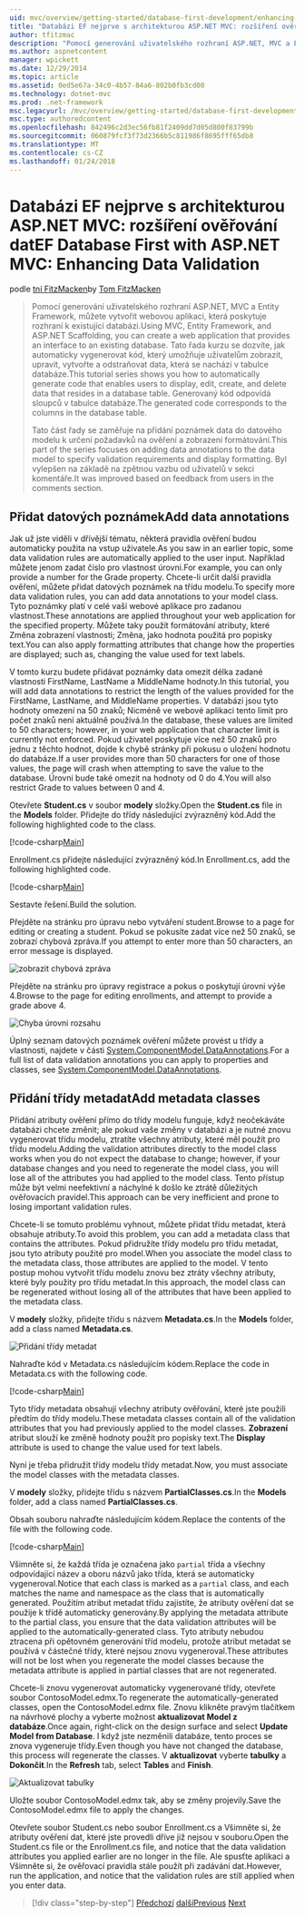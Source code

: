 ```yaml
---
uid: mvc/overview/getting-started/database-first-development/enhancing-data-validation
title: "Databázi EF nejprve s architekturou ASP.NET MVC: rozšíření ověřování dat | Microsoft Docs"
author: tfitzmac
description: "Pomocí generování uživatelského rozhraní ASP.NET, MVC a Entity Framework, můžete vytvořit webovou aplikaci, která poskytuje rozhraní k existující databázi. Tento kurz seri..."
ms.author: aspnetcontent
manager: wpickett
ms.date: 12/29/2014
ms.topic: article
ms.assetid: 0ed5e67a-34c0-4b57-84a6-802b0fb3cd00
ms.technology: dotnet-mvc
ms.prod: .net-framework
msc.legacyurl: /mvc/overview/getting-started/database-first-development/enhancing-data-validation
msc.type: authoredcontent
ms.openlocfilehash: 842496c2d3ec56fb81f2409dd7d05d800f83799b
ms.sourcegitcommit: 060879fcf3f73d2366b5c811986f8695fff65db8
ms.translationtype: MT
ms.contentlocale: cs-CZ
ms.lasthandoff: 01/24/2018
---
```

<a name="ef-database-first-with-aspnet-mvc-enhancing-data-validation"></a><span data-ttu-id="acac0-104">Databázi EF nejprve s architekturou ASP.NET MVC: rozšíření ověřování dat</span><span class="sxs-lookup"><span data-stu-id="acac0-104">EF Database First with ASP.NET MVC: Enhancing Data Validation</span></span>
====================
<span data-ttu-id="acac0-105">podle [tní FitzMacken](https://github.com/tfitzmac)</span><span class="sxs-lookup"><span data-stu-id="acac0-105">by [Tom FitzMacken](https://github.com/tfitzmac)</span></span>

> <span data-ttu-id="acac0-106">Pomocí generování uživatelského rozhraní ASP.NET, MVC a Entity Framework, můžete vytvořit webovou aplikaci, která poskytuje rozhraní k existující databázi.</span><span class="sxs-lookup"><span data-stu-id="acac0-106">Using MVC, Entity Framework, and ASP.NET Scaffolding, you can create a web application that provides an interface to an existing database.</span></span> <span data-ttu-id="acac0-107">Tato řada kurzu se dozvíte, jak automaticky vygenerovat kód, který umožňuje uživatelům zobrazit, upravit, vytvořte a odstraňovat data, která se nachází v tabulce databáze.</span><span class="sxs-lookup"><span data-stu-id="acac0-107">This tutorial series shows you how to automatically generate code that enables users to display, edit, create, and delete data that resides in a database table.</span></span> <span data-ttu-id="acac0-108">Generovaný kód odpovídá sloupců v tabulce databáze.</span><span class="sxs-lookup"><span data-stu-id="acac0-108">The generated code corresponds to the columns in the database table.</span></span>
> 
> <span data-ttu-id="acac0-109">Tato část řady se zaměřuje na přidání poznámek data do datového modelu k určení požadavků na ověření a zobrazení formátování.</span><span class="sxs-lookup"><span data-stu-id="acac0-109">This part of the series focuses on adding data annotations to the data model to specify validation requirements and display formatting.</span></span> <span data-ttu-id="acac0-110">Byl vylepšen na základě na zpětnou vazbu od uživatelů v sekci komentáře.</span><span class="sxs-lookup"><span data-stu-id="acac0-110">It was improved based on feedback from users in the comments section.</span></span>


## <a name="add-data-annotations"></a><span data-ttu-id="acac0-111">Přidat datových poznámek</span><span class="sxs-lookup"><span data-stu-id="acac0-111">Add data annotations</span></span>

<span data-ttu-id="acac0-112">Jak už jste viděli v dřívější tématu, některá pravidla ověření budou automaticky použita na vstup uživatele.</span><span class="sxs-lookup"><span data-stu-id="acac0-112">As you saw in an earlier topic, some data validation rules are automatically applied to the user input.</span></span> <span data-ttu-id="acac0-113">Například můžete jenom zadat číslo pro vlastnost úrovni.</span><span class="sxs-lookup"><span data-stu-id="acac0-113">For example, you can only provide a number for the Grade property.</span></span> <span data-ttu-id="acac0-114">Chcete-li určit další pravidla ověření, můžete přidat datových poznámek na třídu modelu.</span><span class="sxs-lookup"><span data-stu-id="acac0-114">To specify more data validation rules, you can add data annotations to your model class.</span></span> <span data-ttu-id="acac0-115">Tyto poznámky platí v celé vaší webové aplikace pro zadanou vlastnost.</span><span class="sxs-lookup"><span data-stu-id="acac0-115">These annotations are applied throughout your web application for the specified property.</span></span> <span data-ttu-id="acac0-116">Můžete taky použít formátování atributy, které Změna zobrazení vlastnosti; Změna, jako hodnota použitá pro popisky text.</span><span class="sxs-lookup"><span data-stu-id="acac0-116">You can also apply formatting attributes that change how the properties are displayed; such as, changing the value used for text labels.</span></span>

<span data-ttu-id="acac0-117">V tomto kurzu budete přidávat poznámky data omezit délka zadané vlastnosti FirstName, LastName a MiddleName hodnoty.</span><span class="sxs-lookup"><span data-stu-id="acac0-117">In this tutorial, you will add data annotations to restrict the length of the values provided for the FirstName, LastName, and MiddleName properties.</span></span> <span data-ttu-id="acac0-118">V databázi jsou tyto hodnoty omezení na 50 znaků; Nicméně ve webové aplikaci tento limit pro počet znaků není aktuálně používá.</span><span class="sxs-lookup"><span data-stu-id="acac0-118">In the database, these values are limited to 50 characters; however, in your web application that character limit is currently not enforced.</span></span> <span data-ttu-id="acac0-119">Pokud uživatel poskytuje více než 50 znaků pro jednu z těchto hodnot, dojde k chybě stránky při pokusu o uložení hodnotu do databáze.</span><span class="sxs-lookup"><span data-stu-id="acac0-119">If a user provides more than 50 characters for one of those values, the page will crash when attempting to save the value to the database.</span></span> <span data-ttu-id="acac0-120">Úrovni bude také omezit na hodnoty od 0 do 4.</span><span class="sxs-lookup"><span data-stu-id="acac0-120">You will also restrict Grade to values between 0 and 4.</span></span>

<span data-ttu-id="acac0-121">Otevřete **Student.cs** v soubor **modely** složky.</span><span class="sxs-lookup"><span data-stu-id="acac0-121">Open the **Student.cs** file in the **Models** folder.</span></span> <span data-ttu-id="acac0-122">Přidejte do třídy následující zvýrazněný kód.</span><span class="sxs-lookup"><span data-stu-id="acac0-122">Add the following highlighted code to the class.</span></span>

[!code-csharp[Main](enhancing-data-validation/samples/sample1.cs?highlight=5,15,17,20)]

<span data-ttu-id="acac0-123">Enrollment.cs přidejte následující zvýrazněný kód.</span><span class="sxs-lookup"><span data-stu-id="acac0-123">In Enrollment.cs, add the following highlighted code.</span></span>

[!code-csharp[Main](enhancing-data-validation/samples/sample2.cs?highlight=5,10)]

<span data-ttu-id="acac0-124">Sestavte řešení.</span><span class="sxs-lookup"><span data-stu-id="acac0-124">Build the solution.</span></span>

<span data-ttu-id="acac0-125">Přejděte na stránku pro úpravu nebo vytváření student.</span><span class="sxs-lookup"><span data-stu-id="acac0-125">Browse to a page for editing or creating a student.</span></span> <span data-ttu-id="acac0-126">Pokud se pokusíte zadat více než 50 znaků, se zobrazí chybová zpráva.</span><span class="sxs-lookup"><span data-stu-id="acac0-126">If you attempt to enter more than 50 characters, an error message is displayed.</span></span>

![zobrazit chybová zpráva](enhancing-data-validation/_static/image1.png)

<span data-ttu-id="acac0-128">Přejděte na stránku pro úpravy registrace a pokus o poskytují úrovni výše 4.</span><span class="sxs-lookup"><span data-stu-id="acac0-128">Browse to the page for editing enrollments, and attempt to provide a grade above 4.</span></span>

![Chyba úrovni rozsahu](enhancing-data-validation/_static/image2.png)

<span data-ttu-id="acac0-130">Úplný seznam datových poznámek ověření můžete provést u třídy a vlastnosti, najdete v části [System.ComponentModel.DataAnnotations](https://msdn.microsoft.com/library/system.componentmodel.dataannotations.aspx).</span><span class="sxs-lookup"><span data-stu-id="acac0-130">For a full list of data validation annotations you can apply to properties and classes, see [System.ComponentModel.DataAnnotations](https://msdn.microsoft.com/library/system.componentmodel.dataannotations.aspx).</span></span>

## <a name="add-metadata-classes"></a><span data-ttu-id="acac0-131">Přidání třídy metadat</span><span class="sxs-lookup"><span data-stu-id="acac0-131">Add metadata classes</span></span>

<span data-ttu-id="acac0-132">Přidání atributy ověření přímo do třídy modelu funguje, když neočekáváte databázi chcete změnit; ale pokud vaše změny v databázi a je nutné znovu vygenerovat třídu modelu, ztratíte všechny atributy, které měl použít pro třídu modelu.</span><span class="sxs-lookup"><span data-stu-id="acac0-132">Adding the validation attributes directly to the model class works when you do not expect the database to change; however, if your database changes and you need to regenerate the model class, you will lose all of the attributes you had applied to the model class.</span></span> <span data-ttu-id="acac0-133">Tento přístup může být velmi neefektivní a náchylné k došlo ke ztrátě důležitých ověřovacích pravidel.</span><span class="sxs-lookup"><span data-stu-id="acac0-133">This approach can be very inefficient and prone to losing important validation rules.</span></span>

<span data-ttu-id="acac0-134">Chcete-li se tomuto problému vyhnout, můžete přidat třídu metadat, která obsahuje atributy.</span><span class="sxs-lookup"><span data-stu-id="acac0-134">To avoid this problem, you can add a metadata class that contains the attributes.</span></span> <span data-ttu-id="acac0-135">Pokud přidružíte třídy modelu pro třídu metadat, jsou tyto atributy použité pro model.</span><span class="sxs-lookup"><span data-stu-id="acac0-135">When you associate the model class to the metadata class, those attributes are applied to the model.</span></span> <span data-ttu-id="acac0-136">V tento postup mohou vytvořit třídu modelu znovu bez ztráty všechny atributy, které byly použity pro třídu metadat.</span><span class="sxs-lookup"><span data-stu-id="acac0-136">In this approach, the model class can be regenerated without losing all of the attributes that have been applied to the metadata class.</span></span>

<span data-ttu-id="acac0-137">V **modely** složky, přidejte třídu s názvem **Metadata.cs**.</span><span class="sxs-lookup"><span data-stu-id="acac0-137">In the **Models** folder, add a class named **Metadata.cs**.</span></span>

![Přidání třídy metadat](enhancing-data-validation/_static/image3.png)

<span data-ttu-id="acac0-139">Nahraďte kód v Metadata.cs následujícím kódem.</span><span class="sxs-lookup"><span data-stu-id="acac0-139">Replace the code in Metadata.cs with the following code.</span></span>

[!code-csharp[Main](enhancing-data-validation/samples/sample3.cs)]

<span data-ttu-id="acac0-140">Tyto třídy metadata obsahují všechny atributy ověřování, které jste použili předtím do třídy modelu.</span><span class="sxs-lookup"><span data-stu-id="acac0-140">These metadata classes contain all of the validation attributes that you had previously applied to the model classes.</span></span> <span data-ttu-id="acac0-141">**Zobrazení** atribut slouží ke změně hodnoty použít pro popisky text.</span><span class="sxs-lookup"><span data-stu-id="acac0-141">The **Display** attribute is used to change the value used for text labels.</span></span>

<span data-ttu-id="acac0-142">Nyní je třeba přidružit třídy modelu třídy metadat.</span><span class="sxs-lookup"><span data-stu-id="acac0-142">Now, you must associate the model classes with the metadata classes.</span></span>

<span data-ttu-id="acac0-143">V **modely** složky, přidejte třídu s názvem **PartialClasses.cs**.</span><span class="sxs-lookup"><span data-stu-id="acac0-143">In the **Models** folder, add a class named **PartialClasses.cs**.</span></span>

<span data-ttu-id="acac0-144">Obsah souboru nahraďte následujícím kódem.</span><span class="sxs-lookup"><span data-stu-id="acac0-144">Replace the contents of the file with the following code.</span></span>

[!code-csharp[Main](enhancing-data-validation/samples/sample4.cs)]

<span data-ttu-id="acac0-145">Všimněte si, že každá třída je označena jako `partial` třída a všechny odpovídající název a oboru názvů jako třída, která se automaticky vygeneroval.</span><span class="sxs-lookup"><span data-stu-id="acac0-145">Notice that each class is marked as a `partial` class, and each matches the name and namespace as the class that is automatically generated.</span></span> <span data-ttu-id="acac0-146">Použitím atribut metadat třídu zajistíte, že atributy ověření dat se použije k třídě automaticky generovány.</span><span class="sxs-lookup"><span data-stu-id="acac0-146">By applying the metadata attribute to the partial class, you ensure that the data validation attributes will be applied to the automatically-generated class.</span></span> <span data-ttu-id="acac0-147">Tyto atributy nebudou ztracena při opětovném generování tříd modelu, protože atribut metadat se používá v částečné třídy, které nejsou znovu vygeneroval.</span><span class="sxs-lookup"><span data-stu-id="acac0-147">These attributes will not be lost when you regenerate the model classes because the metadata attribute is applied in partial classes that are not regenerated.</span></span>

<span data-ttu-id="acac0-148">Chcete-li znovu vygenerovat automaticky vygenerované třídy, otevřete soubor ContosoModel.edmx.</span><span class="sxs-lookup"><span data-stu-id="acac0-148">To regenerate the automatically-generated classes, open the ContosoModel.edmx file.</span></span> <span data-ttu-id="acac0-149">Znovu klikněte pravým tlačítkem na návrhové plochy a vyberte možnost **aktualizovat Model z databáze**.</span><span class="sxs-lookup"><span data-stu-id="acac0-149">Once again, right-click on the design surface and select **Update Model from Database**.</span></span> <span data-ttu-id="acac0-150">I když jste nezměnili databáze, tento proces se znova vygeneruje třídy.</span><span class="sxs-lookup"><span data-stu-id="acac0-150">Even though you have not changed the database, this process will regenerate the classes.</span></span> <span data-ttu-id="acac0-151">V **aktualizovat** vyberte **tabulky** a **Dokončit**.</span><span class="sxs-lookup"><span data-stu-id="acac0-151">In the **Refresh** tab, select **Tables** and **Finish**.</span></span>

![Aktualizovat tabulky](enhancing-data-validation/_static/image4.png)

<span data-ttu-id="acac0-153">Uložte soubor ContosoModel.edmx tak, aby se změny projevily.</span><span class="sxs-lookup"><span data-stu-id="acac0-153">Save the ContosoModel.edmx file to apply the changes.</span></span>

<span data-ttu-id="acac0-154">Otevřete soubor Student.cs nebo soubor Enrollment.cs a Všimněte si, že atributy ověření dat, které jste provedli dříve již nejsou v souboru.</span><span class="sxs-lookup"><span data-stu-id="acac0-154">Open the Student.cs file or the Enrollment.cs file, and notice that the data validation attributes you applied earlier are no longer in the file.</span></span> <span data-ttu-id="acac0-155">Ale spusťte aplikaci a Všimněte si, že ověřovací pravidla stále použít při zadávání dat.</span><span class="sxs-lookup"><span data-stu-id="acac0-155">However, run the application, and notice that the validation rules are still applied when you enter data.</span></span>

>[!div class="step-by-step"]
<span data-ttu-id="acac0-156">[Předchozí](customizing-a-view.md)
[další](publish-to-azure.md)</span><span class="sxs-lookup"><span data-stu-id="acac0-156">[Previous](customizing-a-view.md)
[Next](publish-to-azure.md)</span></span>
